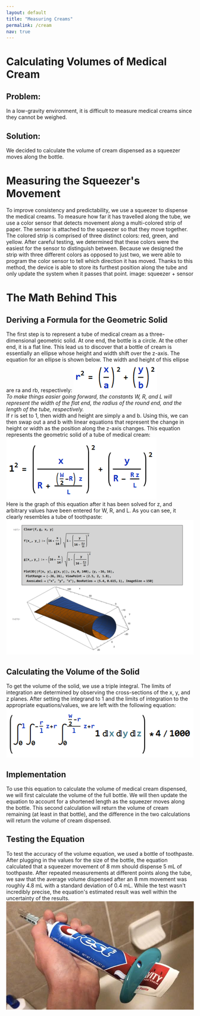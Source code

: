 ```yaml
---
layout: default
title: "Measuring Creams"
permalink: /cream
nav: true
---
```

# Calculating Volumes of Medical Cream
## Problem:
In a low-gravity environment, it is difficult to measure medical creams since they cannot be weighed.
## Solution:
We decided to calculate the volume of cream dispensed as a squeezer moves along the bottle.
# Measuring the Squeezer's Movement
To improve consistency and predictability, we use a squeezer to dispense the medical creams. To measure how far it has travelled along the tube, we use a color sensor that detects movement along a multi-colored strip of paper. The sensor is attached to the squeezer so that they move together. The colored strip is comprised of three distinct colors: red, green, and yellow. After careful testing, we determined that these colors were the easiest for the sensor to distinguish between. Because we designed the strip with three different colors as opposed to just two, we were able to program the color sensor to tell which direction it has moved. Thanks to this method, the device is able to store its furthest position along the tube and only update the system when it passes that point.
image: squeezer + sensor
# The Math Behind This
## Deriving a Formula for the Geometric Solid
The first step is to represent a tube of medical cream as a three-dimensional geometric solid. At one end, the bottle is a circle. At the other end, it is a flat line. This lead us to discover that a bottle of cream is essentially an ellipse whose height and width shift over the z-axis. The equation for an ellipse is shown below. The width and height of this ellipse are ra and rb, respectively:
![Ellipse](/images/Ellipse.png)
<br />*To make things easier going forward, the constants W, R, and L will represent the width of the flat end, the radius of the round end, and the length of the tube, respectively.*
<br />If r is set to 1, then width and height are simply a and b. Using this, we can then swap out a and b with linear equations that represent the change in height or width as the position along the z-axis changes. This equation represents the geometric solid of a tube of medical cream:
![Tube Equation](/images/Tube%20Equation.png)
<br />Here is the graph of this equation after it has been solved for z, and arbitrary values have been entered for W, R, and L. As you can see, it clearly resembles a tube of toothpaste:
![Toothpaste Tube Graph](/images/Tootpaste%20Tube%20Graph.png)
## Calculating the Volume of the Solid
To get the volume of the solid, we use a triple integral. The limits of integration are determined by observing the cross-sections of the x, y, and z planes. After setting the integrand to 1 and the limits of integration to the appropriate equations/values, we are left with the following equation:
![Triple Integral](/images/Triple%20Integral.png)
## Implementation
To use this equation to calculate the volume of medical cream dispensed, we will first calculate the volume of the full bottle. We will then update the equation to account for a shortened length as the squeezer moves along the bottle. This second calculation will return the volume of cream remaining (at least in that bottle), and the difference in the two calculations will return the volume of cream dispensed.
## Testing the Equation
To test the accuracy of the volume equation, we used a bottle of toothpaste. After plugging in the values for the size of the bottle, the equation calculated that a squeezer movement of 8 mm should dispense 5 mL of toothpaste. After repeated measurements at different points along the tube, we saw that the average volume dispensed after an 8 mm movement was roughly 4.8 mL with a standard deviation of 0.4 mL. While the test wasn't incredibly precise, the equation's estimated result was well within the uncertainty of the results.
![Measurement of Toothpaste](/images/Measurement%20of%20Toothpaste.jpeg)
